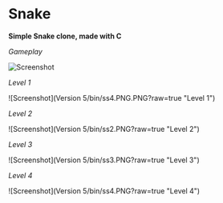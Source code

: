 # Snake

**Simple Snake clone, made with C**

*Gameplay*

![Screenshot](Assets/Bilder/ss.PNG?raw=true "Gameplay")

*Level 1*

![Screenshot](Version 5/bin/ss4.PNG.PNG?raw=true "Level 1")

*Level 2*

![Screenshot](Version 5/bin/ss2.PNG?raw=true "Level 2")

*Level 3*

![Screenshot](Version 5/bin/ss3.PNG?raw=true "Level 3")

*Level 4*

![Screenshot](Version 5/bin/ss4.PNG?raw=true "Level 4")

